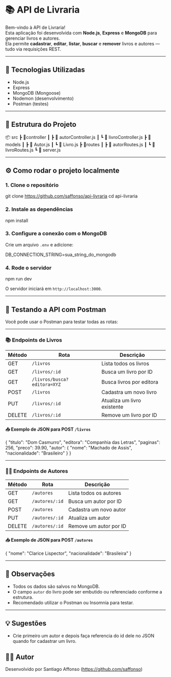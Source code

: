 # 📚 API de Livraria

Bem-vindo à API de Livraria!  
Esta aplicação foi desenvolvida com **Node.js**, **Express** e **MongoDB** para gerenciar livros e autores.  
Ela permite **cadastrar**, **editar**, **listar**, **buscar** e **remover** livros e autores — tudo via requisições REST.

---

## 🚀 Tecnologias Utilizadas

- Node.js
- Express
- MongoDB (Mongoose)
- Nodemon (desenvolvimento)
- Postman (testes)

---

## 📁 Estrutura do Projeto

📦 src
 ┣ 📂controller
 ┃ ┣ 📜 autorController.js
 ┃ ┗ 📜 livroController.js
 ┣ 📂models
 ┃ ┣ 📜 Autor.js
 ┃ ┗ 📜 Livro.js
 ┣ 📂routes
 ┃ ┣ 📜 autorRoutes.js
 ┃ ┗ 📜 livroRoutes.js
 ┗ 📜 server.js

---

## ⚙️ Como rodar o projeto localmente

### 1. Clone o repositório

git clone https://github.com/saffonso/api-livraria
cd api-livraria

### 2. Instale as dependências

npm install

### 3. Configure a conexão com o MongoDB

Crie um arquivo `.env` e adicione:

DB_CONNECTION_STRING=sua_string_do_mongodb

### 4. Rode o servidor

npm run dev

O servidor iniciará em `http://localhost:3000`.

---

## 🧪 Testando a API com Postman

Você pode usar o Postman para testar todas as rotas:

---

### 📚 Endpoints de Livros

| Método | Rota                            | Descrição                        |
|--------|----------------------------------|----------------------------------|
| GET    | `/livros`                        | Lista todos os livros            |
| GET    | `/livros/:id`                    | Busca um livro por ID            |
| GET    | `/livros/busca?editora=XYZ`      | Busca livros por editora         |
| POST   | `/livros`                        | Cadastra um novo livro           |
| PUT    | `/livros/:id`                    | Atualiza um livro existente      |
| DELETE | `/livros/:id`                    | Remove um livro por ID           |

#### 📥 Exemplo de JSON para POST `/livros`

{
  "titulo": "Dom Casmurro",
  "editora": "Companhia das Letras",
  "paginas": 256,
  "preco": 39.90,
  "autor": {
    "nome": "Machado de Assis",
    "nacionalidade": "Brasileiro"
  }
}

---

### 👨‍🏫 Endpoints de Autores

| Método | Rota               | Descrição                   |
|--------|---------------------|-----------------------------|
| GET    | `/autores`          | Lista todos os autores      |
| GET    | `/autores/:id`      | Busca um autor por ID       |
| POST   | `/autores`          | Cadastra um novo autor      |
| PUT    | `/autores/:id`      | Atualiza um autor           |
| DELETE | `/autores/:id`      | Remove um autor por ID      |

#### 📥 Exemplo de JSON para POST `/autores`

{
  "nome": "Clarice Lispector",
  "nacionalidade": "Brasileira"
}

---

## 📌 Observações

- Todos os dados são salvos no MongoDB.
- O campo `autor` do livro pode ser embutido ou referenciado conforme a estrutura.
- Recomendado utilizar o Postman ou Insomnia para testar.

---

## 💡 Sugestões

- Crie primeiro um autor e depois faça referencia do id dele no JSON quando for cadastrar um livro.

## 🧑‍💻 Autor

Desenvolvido por Santiago Affonso (https://github.com/saffonso)  
